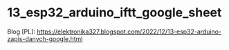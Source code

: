 # 13_esp32_arduino_iftt_google_sheet

Blog [PL]:
https://elektronika327.blogspot.com/2022/12/13-esp32-arduino-zapis-danych-google.html
